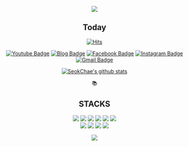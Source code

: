 
<p align="center">
<img src="https://capsule-render.vercel.app/api?type=waving&color=81D3EB&height=300&section=header&text=SeokChae&fontColor=ffffff&fontSize=90&fontAlignY=38&desc=Welcome%20to%20mypage!&descSize=30" />
</p>
<div align=center><h2>Today</h2></div>
<div align=center>

[![Hits](https://hits.seeyoufarm.com/api/count/incr/badge.svg?url=https%3A%2F%2Fgithub.com%2Fseokchae05&count_bg=%2379C83D&title_bg=%23555555&icon=&icon_color=%23E7E7E7&title=hits&edge_flat=false)](https://hits.seeyoufarm.com) 

</div>


<div align=center>

[![Youtube Badge](https://img.shields.io/badge/Youtube-ff0000?style=flat-square&logo=youtube&link=https://www.youtube.com/channel/UCaCLyExIXezaafw5Hu_EKpQ)](https://github.com/seokchae05/)
[![Blog Badge](https://img.shields.io/badge/Blog-03C75A?style=flat-square&logo=Naver&logoColor=white&link=https://blog.naver.com/sclee9805)](https://blog.naver.com/sclee9805)
[![Facebook Badge](https://img.shields.io/badge/-Facebook-1877f2?style=flat-square&logo=facebook&logoColor=white&link=https://www.facebook.com/profile.php?id=100007878783861)](https://www.facebook.com/profile.php?id=100007878783861) 
[![Instagram Badge](https://img.shields.io/badge/-Instagram-dd2a7b?style=flat-square&logo=instagram&logoColor=white&link=https://www.instagram.com/lsc9805/)](https://www.instagram.com/lsc9805/) 
[![Gmail Badge](https://img.shields.io/badge/-Gmail-d14836?style=flat-square&logo=Gmail&logoColor=white&link=mailto:sclee98@inha.edu)](mailto:sclee98@inha.edu)
</div>

<div display=flex align=center>

[![SeokChae's github stats](https://github-readme-stats.vercel.app/api?username=seokchae05&count_private=true&theme=tokyonight&show_icons=true)](https://github.com/SeokChae05)

</div>
  <div align=center>📚<h2>STACKS</h2></div>

<div align=center> 
  <img src="https://img.shields.io/badge/python-3776AB?style=flat-square&logo=python&logoColor=white"> 
  <img src="https://img.shields.io/badge/pytorch-EE4C2C?style=flat-square&logo=pytorch&logoColor=white">
  <img src="https://img.shields.io/badge/html5-E34F26?style=flat-square&logo=html5&logoColor=white"> 
  <img src="https://img.shields.io/badge/css-1572B6?style=flat-square&logo=css3&logoColor=white"> 
  <img src="https://img.shields.io/badge/javascript-F7DF1E?style=flat-square&logo=javascript&logoColor=black">
  <img src="https://img.shields.io/badge/react-61DAFB?style=flat-square&logo=react&logoColor=black"> 
  <br>
 
  <img src="https://img.shields.io/badge/flask-000000?style=flat-square&logo=flask&logoColor=white">
  <img src="https://img.shields.io/badge/linux-FCC624?style=flat-square&logo=linux&logoColor=black"> 
  <img src="https://img.shields.io/badge/github-181717?style=flat-square&logo=github&logoColor=white">
  <img src="https://img.shields.io/badge/git-F05032?style=flat-square&logo=git&logoColor=white">
  <br>
</div>
</div>
<p align="center">
<img src="https://capsule-render.vercel.app/api?type=waving&color=81D3EB&height=300&section=footer" />
</p>

